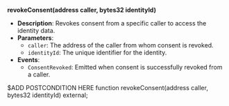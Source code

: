 **revokeConsent(address caller, bytes32 identityId)**
- **Description**: Revokes consent from a specific caller to access the identity data.
- **Parameters**:
    - `caller`: The address of the caller from whom consent is revoked.
    - `identityId`: The unique identifier for the identity.
- **Events**:
    - `ConsentRevoked`: Emitted when consent is successfully revoked from a caller.

$ADD POSTCONDITION HERE
function revokeConsent(address caller, bytes32 identityId) external;